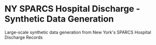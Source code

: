 # NY SPARCS Hospital Discharge - Synthetic Data Generation
Large-scale synthetic data generation from New York's SPARCS Hospital Discharge Records

